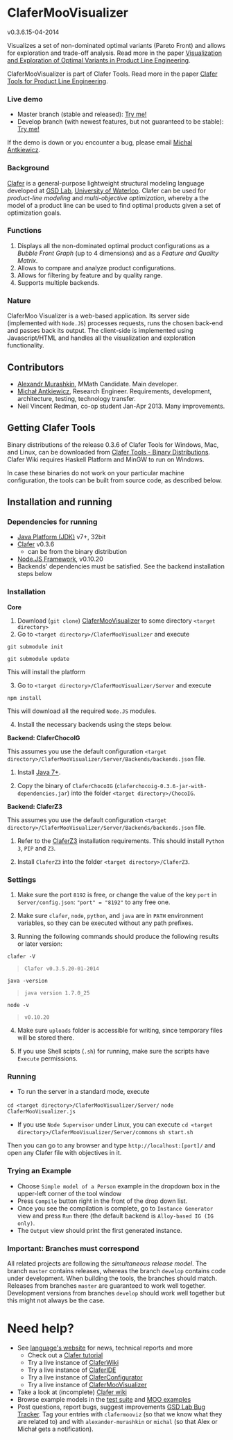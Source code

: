 ClaferMooVisualizer
===================

v0.3.6.15-04-2014

Visualizes a set of non-dominated optimal variants (Pareto Front) and allows for exploration and trade-off analysis.
Read more in the paper [Visualization and Exploration of Optimal Variants in Product Line Engineering](http://gsd.uwaterloo.ca/publications/view/528).

ClaferMooVisualizer is part of Clafer Tools. 
Read more in the paper [Clafer Tools for Product Line Engineering](http://gsd.uwaterloo.ca/publications/view/519).

### Live demo

* Master branch (stable and released): [Try me!](http://t3-necsis.cs.uwaterloo.ca:8092/)
* Develop branch (with newest features, but not guaranteed to be stable): [Try me!](http://t3-necsis.cs.uwaterloo.ca:8192/)

If the demo is down or you encounter a bug, please email [Michal Antkiewicz](mailto:mantkiew@gsd.uwaterloo.ca).

### Background

[Clafer](http://clafer.org) is a general-purpose lightweight structural modeling language developed at [GSD Lab](http://gsd.uwaterloo.ca/), [University of Waterloo](http://uwaterloo.ca). 
Clafer can be used for *product-line modeling* and *multi-objective optimization*, whereby a the model of a product line can be used to find optimal products given a set of optimization goals. 

### Functions

1. Displays all the non-dominated optimal product configurations as a *Bubble Front Graph* (up to 4 dimensions) and as a *Feature and Quality Matrix*.
2. Allows to compare and analyze product configurations.
3. Allows for filtering by feature and by quality range.  
4. Supports multiple  backends.

### Nature

ClaferMoo Visualizer is a web-based application. 
Its server side (implemented with `Node.JS`) processes requests, runs the chosen back-end and passes back its output.
The client-side is implemented using Javascript/HTML and handles all the visualization and exploration functionality.

Contributors
------------

* [Alexandr Murashkin](http://gsd.uwaterloo.ca/amurashk), MMath Candidate. Main developer.
* [Michał Antkiewicz](http://gsd.uwaterloo.ca/mantkiew), Research Engineer. Requirements, development, architecture, testing, technology transfer.
* Neil Vincent Redman, co-op student Jan-Apr 2013. Many improvements.

Getting Clafer Tools
--------------------

Binary distributions of the release 0.3.6 of Clafer Tools for Windows, Mac, and Linux, 
can be downloaded from [Clafer Tools - Binary Distributions](http://http://gsd.uwaterloo.ca/clafer-tools-binary-distributions). 
Clafer Wiki requires Haskell Platform and MinGW to run on Windows. 

In case these binaries do not work on your particular machine configuration, the tools can be built from source code, as described below.

Installation and running
--------------------

### Dependencies for running

* [Java Platform (JDK)](http://www.oracle.com/technetwork/java/javase/downloads/index.html) v7+, 32bit
* [Clafer](https://github.com/gsdlab/clafer) v0.3.6
  * can be from the binary distribution
* [Node.JS Framework](http://nodejs.org/download/), v0.10.20
* Backends' dependencies must be satisfied. See the backend installation steps below

### Installation

**Core**

1. Download (`git clone`) [ClaferMooVisualizer](https://github.com/gsdlab/claferMooVisualizer) to some directory `<target directory>`
2. Go to `<target directory>/ClaferMooVisualizer` and execute
	
 `git submodule init`

 `git submodule update`

  This will install the platform

3. Go to `<target directory>/ClaferMooVisualizer/Server` and execute
	
 `npm install`

  This will download all the required `Node.JS` modules.

4. Install the necessary backends using the steps below.

**Backend: ClaferChocoIG**

This assumes you use the default configuration `<target directory>/ClaferMooVisualizer/Server/Backends/backends.json` file.

1. Install [Java 7+](http://www.oracle.com/technetwork/java/javase/downloads/index.html).

2. Copy the binary of `ClaferChocoIG` (`claferchocoig-0.3.6-jar-with-dependencies.jar`) into the folder `<target directory>/ChocoIG`.

**Backend: ClaferZ3**

This assumes you use the default configuration `<target directory>/ClaferMooVisualizer/Server/Backends/backends.json` file.

1. Refer to the [ClaferZ3](https://github.com/gsdlab/ClaferZ3/) installation requirements. This should install `Python 3`, `PIP` and `Z3`.

2. Install `ClaferZ3` into the folder `<target directory>/ClaferZ3`.

### Settings

1. Make sure the port `8192` is free, or change the value of the key `port` in `Server/config.json`:
`"port" = "8192"` to any free one. 

2. Make sure `clafer`, `node`, `python`, and `java` are in `PATH` environment variables, so they can be executed without any path prefixes.

3. Running the following commands should produce the following results or later version:

`clafer -V` 

> `Clafer v0.3.5.20-01-2014`

`java -version`

> `java version 1.7.0_25`

`node -v`

> `v0.10.20`

4. Make sure `uploads` folder is accessible for writing, since temporary files will be stored there.

5. If you use Shell scipts (`.sh`) for running, make sure the scripts have `Execute` permissions. 

### Running

* To run the server in a standard mode, execute
	
`cd <target directory>/ClaferMooVisualizer/Server/`
`node ClaferMooVisualizer.js`

* If you use `Node Supervisor` under Linux, you can execute
`cd <target directory>/ClaferMooVisualizer/Server/commons`
`sh start.sh`

Then you can go to any browser and type `http://localhost:[port]/` and open any Clafer file with objectives in it.

### Trying an Example

* Choose `Simple model of a Person` example in the dropdown box in the upper-left corner of the tool window
* Press `Compile` button right in the front of the drop down list.
* Once you see the compilation is complete, go to `Instance Generator` view and press `Run` there (the default backend is `Alloy-based IG (IG only)`.
* The `Output` view should print the first generated instance.

### Important: Branches must correspond

All related projects are following the *simultaneous release model*. 
The branch `master` contains releases, whereas the branch `develop` contains code under development. 
When building the tools, the branches should match.
Releases from branches `master` are guaranteed to work well together.
Development versions from branches `develop` should work well together but this might not always be the case.

Need help?
==========
* See [language's website](http://clafer.org) for news, technical reports and more
  * Check out a [Clafer tutorial](http://t3-necsis.cs.uwaterloo.ca:8091/Tutorial/Intro)
  * Try a live instance of [ClaferWiki](http://t3-necsis.cs.uwaterloo.ca:8091)
  * Try a live instance of [ClaferIDE](http://t3-necsis.cs.uwaterloo.ca:8094)
  * Try a live instance of [ClaferConfigurator](http://t3-necsis.cs.uwaterloo.ca:8093)
  * Try a live instance of [ClaferMooVisualizer](http://t3-necsis.cs.uwaterloo.ca:8092)
* Take a look at (incomplete) [Clafer wiki](https://github.com/gsdlab/clafer/wiki)
* Browse example models in the [test suite](https://github.com/gsdlab/clafer/tree/master/test/positive) and [MOO examples](https://github.com/gsdlab/clafer/tree/master/spl_configurator/dataset)
* Post questions, report bugs, suggest improvements [GSD Lab Bug Tracker](http://gsd.uwaterloo.ca:8888/questions/). Tag your entries with `clafermooviz` (so that we know what they are related to) and with `alexander-murashkin` or `michal` (so that Alex or Michał gets a notification).
